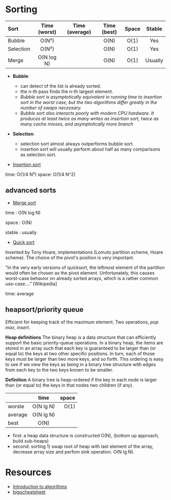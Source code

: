 # Sorting

| Sort        | Time (worst) |  Time (average) | Time (best)  | Space         |   Stable   |
| :---        |     :---:    |            :---:|         :---:|         :---: | :---:      |
| Bubble      | O(N²)        |                 |  O(N)        |  O(1)         | Yes        |
| Selection   | O(N²)        |                 |  O(N)        |  O(1)         | Yes        |
| Merge       | O(N log N)   |                 |  O(N)        |  O(1)         | Usually    |


* **Bubble**: 
  
  * can detect of the list is already sorted.
  * the n-th pass finds the n-th largest element. 
  * *Bubble sort is asymptotically equivalent in running time to insertion sort in the worst case, but the two algorithms differ greatly in the number of swaps necessary.*
  * *Bubble sort also interacts poorly with modern CPU hardware. It produces at least twice as many writes as insertion sort, twice as many cache misses, and asymptotically more branch*

* **Selection**: 
  * selection sort almost always outperforms bubble sort.
  * insertion sort will usually perform about half as many comparisons as selection sort.

* [Insertion sort](https://www.coursera.org/learn/algorithms-part1/lecture/1hYlN/insertion-sort) 

 time: O(1/4 N²)
 space: O(1/4 N^2)

## advanced sorts
 * [Merge sort](https://www.coursera.org/learn/algorithms-part1/lecture/ARWDq/mergesort)
 
  time  : O(N log N)
  
  space : O(N)
  
  stable : usually
  
  * [Quick sort](https://www.coursera.org/learn/algorithms-part1/lecture/vjvnC/quicksort)

Invented by Tony Hoare, implementations (Lomuto partition scheme, Hoare scheme). The choice of the pivot's position is very important. 

"In the very early versions of quicksort, the leftmost element of the partition would often be chosen as the pivot element. Unfortunately, this causes worst-case behavior on already sorted arrays, which is a rather common use-case...." [Wikipedia]

 time: average 
 
## heapsort/priority queue

Efficient for keeping track of the maximum element. Two operations, *pop max*, *insert*.

**Heap definitions** The binary heap is a data structure that can efficiently support the basic priority-queue operations. In a binary heap, the items are stored in an array such that each key is guaranteed to be larger than (or equal to) the keys at two other specific positions. In turn, each of those keys must be larger than two more keys, and so forth. This ordering is easy to see if we view the keys as being in a binary tree structure with edges from each key to the two keys known to be smaller.

**Definition** A binary tree is heap-ordered if the key in each node is larger than (or equal to) the keys in that nodes two children (if any).

|               |   time        | space  |
| ------------- |:-------------:| -----:|
|   worste      | O(N lg N)     | O(1)  |
|   average     | O(N lg N)     |       |
|   best        | O(N)          |       |

* first: a heap data structure is constructed  O(N), (bottom up approach, build sub-heaps)
* second: sorting 1) swap root of heap with last element of the array, decrease array size and perfom sink operation. O(N lg N).
 
# Resources

* [Introduction to algorithms](https://www.coursera.org/learn/introduction-to-algorithms/home/info)
* [bigocheatsheet](http://bigocheatsheet.com/)
